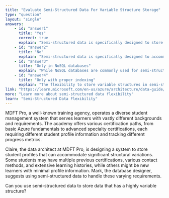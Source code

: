 ```yaml
---
title: "Evaluate Semi-Structured Data For Variable Structure Storage"
type: "question"
layout: "single"
answers:
    - id: "answer1"
      title: "Yes"
      correct: true
      explain: "Semi-structured data is specifically designed to store data with highly variable structures. It provides flexibility to accommodate entities with different fields, varying data types, nested structures, and optional attributes within the same dataset, making it ideal for scenarios where data structure varies significantly between records."
    - id: "answer2"
      title: "No"
      explain: "Semi-structured data is specifically designed to accommodate highly variable structures. Unlike structured data with fixed schemas, semi-structured data can store entities with different fields, data types, and structures within the same dataset."
    - id: "answer3"
      title: "Only in NoSQL databases"
      explain: "While NoSQL databases are commonly used for semi-structured data, the ability to store variable structures is inherent to semi-structured data formats themselves, regardless of the storage technology used."
    - id: "answer4"
      title: "Only with proper indexing"
      explain: "The flexibility to store variable structures in semi-structured data is not dependent on indexing. This capability is a fundamental characteristic of semi-structured data formats, though indexing can improve query performance."
link: "https://learn.microsoft.com/en-us/azure/architecture/data-guide/big-data/non-relational-data"
more: "Learn more about semi-structured data flexibility"
learn: "Semi-Structured Data Flexibility"
---
```

MDFT Pro, a well-known training agency, operates a diverse student management system that serves learners with vastly different backgrounds and requirements. The academy offers various certification paths, from basic Azure fundamentals to advanced specialty certifications, each requiring different student profile information and tracking different progress metrics.

Claire, the data architect at MDFT Pro, is designing a system to store student profiles that can accommodate significant structural variations. Some students may have multiple previous certifications, various contact methods, and extensive learning histories, while others might be new learners with minimal profile information. Mark, the database designer, suggests using semi-structured data to handle these varying requirements.

Can you use semi-structured data to store data that has a highly variable structure?